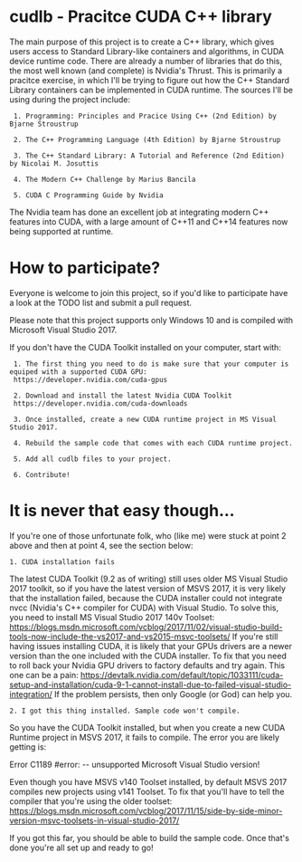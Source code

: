 # cudlb - Pracitce CUDA C++ library

The main purpose of this project is to create a C++ library, which gives users access to Standard Library-like containers and algorithms, in CUDA device runtime code. There are already a number of libraries that do this, the most well known (and complete) is Nvidia's Thrust. This is primarily a pracitce exercise, in which I'll be trying to figure out how the C++ Standard Library containers can be implemented in CUDA runtime. The sources I'll be using during the project include: 
     
     1. Programming: Principles and Pracice Using C++ (2nd Edition) by Bjarne Stroustrup 
     
     2. The C++ Programming Language (4th Edition) by Bjarne Stroustrup 
     
     3. The C++ Standard Library: A Tutorial and Reference (2nd Edition) by Nicolai M. Josuttis 
     
     4. The Modern C++ Challenge by Marius Bancila
    
     5. CUDA C Programming Guide by Nvidia

The Nvidia team has done an excellent job at integrating modern C++ features into CUDA, with a large amount of C++11 and C++14 features now being supported at runtime. 

# How to participate?
Everyone is welcome to join this project, so if you'd like to participate have a look at the TODO list and submit a pull request. 

Please note that this project supports only Windows 10 and is compiled with Microsoft Visual Studio 2017.

If you don't have the CUDA Toolkit installed on your computer, start with:

     1. The first thing you need to do is make sure that your computer is equiped with a supported CUDA GPU:
     https://developer.nvidia.com/cuda-gpus

     2. Download and install the latest Nvidia CUDA Toolkit
     https://developer.nvidia.com/cuda-downloads
    
     3. Once installed, create a new CUDA runtime project in MS Visual Studio 2017. 
    
     4. Rebuild the sample code that comes with each CUDA runtime project.  
    
     5. Add all cudlb files to your project. 
     
     6. Contribute! 
    
 # It is never that easy though... 
 If you're one of those unfortunate folk, who (like me) were stuck at point 2 above and then at point 4, see the section below: 
 
    1. CUDA installation fails 
The latest CUDA Toolkit (9.2 as of writing) still uses older MS Visual Studio 2017 toolkit, so if you have the latest version of MSVS 2017, it is very likely that the installation failed, because the CUDA installer could not integrate nvcc (Nvidia's C++ compiler for CUDA) with Visual Studio. To solve this, you need to install MS Visual Studio 2017 140v Toolset:
https://blogs.msdn.microsoft.com/vcblog/2017/11/02/visual-studio-build-tools-now-include-the-vs2017-and-vs2015-msvc-toolsets/
If you're still having issues installing CUDA, it is likely that your GPUs drivers are a newer version than the one included with the CUDA installer. To fix that you need to roll back your Nvidia GPU drivers to factory defaults and try again. This one can be a pain: 
https://devtalk.nvidia.com/default/topic/1033111/cuda-setup-and-installation/cuda-9-1-cannot-install-due-to-failed-visual-studio-integration/
If the problem persists, then only Google (or God) can help you. 

    2. I got this thing installed. Sample code won't compile. 
So you have the CUDA Toolkit installed, but when you create a new CUDA Runtime project in MSVS 2017, it fails to compile. The error you are likely getting is:
 
   Error C1189 #error: -- unsupported Microsoft Visual Studio version! 

Even though you have MSVS v140 Toolset installed, by default MSVS 2017 compiles new projects using v141 Toolset. To fix that you'll have to tell the compiler that you're using the older toolset:
https://blogs.msdn.microsoft.com/vcblog/2017/11/15/side-by-side-minor-version-msvc-toolsets-in-visual-studio-2017/

If you got this far, you should be able to build the sample code. Once that's done you're all set up and ready to go! 

  




